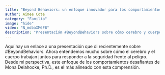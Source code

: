 ```yaml
---
title: "Beyond Behaviors: un enfoque innovador para los comportamientos desafiantes"
author: Aimee Cote
category: "Familia"
image: "hide"
video: "N_mdbaXM6F8"
description: "Presentación #BeyondBehaviors sobre cómo cerebro y cuerpo responden a seguridad o peligro, y un nuevo enfoque para los comportamientos desafiantes."
---
```

Aquí hay un enlace a una presentación que di recientemente sobre #BeyondBehaviors. Ahora entendemos mucho sobre cómo el cerebro y el cuerpo trabajan juntos para responder a la seguridad frente al peligro. Desde mi perspectiva, este enfoque de los comportamientos desafiantes de Mona Delahooke, Ph.D., es el más alineado con esta comprensión.
